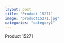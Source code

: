 ```yaml
---
layout: post
title: "Product 15271"
image: "product15271.jpg"
categories: "category1"
---
```

Product 15271

